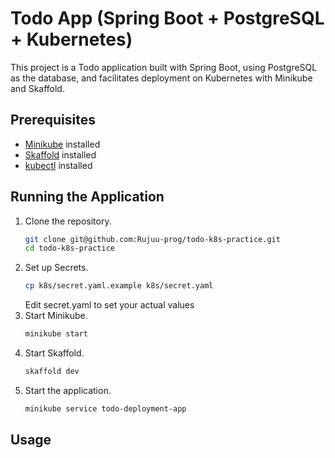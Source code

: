 # Todo App (Spring Boot + PostgreSQL + Kubernetes)

This project is a Todo application built with Spring Boot, using PostgreSQL as the database, and facilitates deployment on Kubernetes with Minikube and Skaffold.

## Prerequisites

- [Minikube](https://minikube.sigs.k8s.io/docs/start/) installed
- [Skaffold](https://skaffold.dev/docs/install/) installed
- [kubectl](https://kubernetes.io/ja/docs/tasks/tools/install-kubectl/) installed

## Running the Application

1. Clone the repository.
   ```bash
   git clone git@github.com:Rujuu-prog/todo-k8s-practice.git
   cd todo-k8s-practice
   ```
2. Set up Secrets.
   ```bash
   cp k8s/secret.yaml.example k8s/secret.yaml
   ```
   Edit secret.yaml to set your actual values
3. Start Minikube.
   ```bash
   minikube start
   ```
4. Start Skaffold.
   ```bash
   skaffold dev
   ```
5. Start the application.
   ```bash
   minikube service todo-deployment-app
   ```

## Usage
